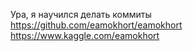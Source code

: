 Ура, я научился делать коммиты
https://github.com/eamokhort/eamokhort
https://www.kaggle.com/eamokhort